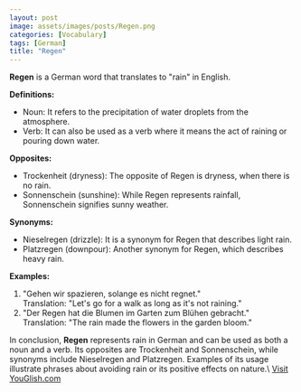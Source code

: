 ```yaml
---
layout: post
image: assets/images/posts/Regen.png
categories: [Vocabulary]
tags: [German]
title: "Regen"
---
```


**Regen** is a German word that translates to "rain" in English.

**Definitions:**
- Noun: It refers to the precipitation of water droplets from the atmosphere.
- Verb: It can also be used as a verb where it means the act of raining or pouring down water.

**Opposites:**
- Trockenheit (dryness): The opposite of Regen is dryness, when there is no rain.
- Sonnenschein (sunshine): While Regen represents rainfall, Sonnenschein signifies sunny weather.

**Synonyms:**
- Nieselregen (drizzle): It is a synonym for Regen that describes light rain.
- Platzregen (downpour): Another synonym for Regen, which describes heavy rain.

**Examples:**
1. "Gehen wir spazieren, solange es nicht regnet."  
   Translation: "Let's go for a walk as long as it's not raining."
2. "Der Regen hat die Blumen im Garten zum Blühen gebracht."  
   Translation: "The rain made the flowers in the garden bloom."

In conclusion, **Regen** represents rain in German and can be used as both a noun and a verb. Its opposites are Trockenheit and Sonnenschein, while synonyms include Nieselregen and Platzregen. Examples of its usage illustrate phrases about avoiding rain or its positive effects on nature.\ <a id="yg-widget-0" class="youglish-widget" data-query="Regen" data-lang="german" data-components="8412" data-auto-start="0" data-bkg-color="theme_light" data-title="How%20to%20pronounce%20Regen%20in%20German"  rel="nofollow" href="https://youglish.com">Visit YouGlish.com</a><script async src="https://youglish.com/public/emb/widget.js" charset="utf-8"></script>